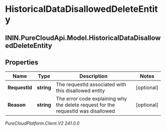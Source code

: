# HistoricalDataDisallowedDeleteEntity

## ININ.PureCloudApi.Model.HistoricalDataDisallowedDeleteEntity

## Properties

|Name | Type | Description | Notes|
|------------ | ------------- | ------------- | -------------|
| **RequestId** | **string** | The requestId associated with this disallowed entity | [optional] |
| **Reason** | **string** | The error code explaining why the delete request for the requestId was disallowed | [optional] |



_PureCloudPlatform.Client.V2 241.0.0_
